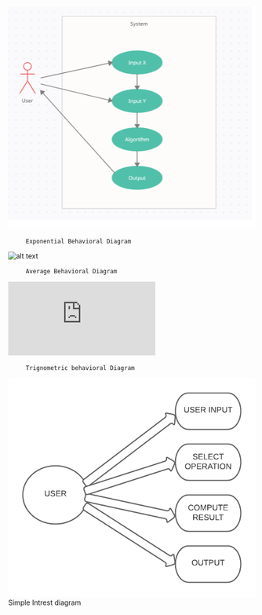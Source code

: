 
![alt text](https://github.com/99003512/SDLC_Calculator/blob/main/Architecture/Behavioural%20Diagrams/Exponential%20low%20level.png)

         Exponential Behavioral Diagram

![alt text](https://github.com/99003512/SDLC_Calculator/blob/main/Architecture/Behavioural%20Diagrams/Average_Behavioral.jpg)

         Average Behavioral Diagram

![alt text](https://github.com/99003512/SDLC_Calculator/blob/main/Architecture/Behavioural%20Diagrams/Behavioural%20diagram-Trignometry.odt)

         Trignometric behavioral Diagram
         
![alt text](https://github.com/99003512/SDLC_Calculator/blob/main/Architecture/Behavioural%20Diagrams/simple_intrest.png)
         Simple Intrest diagram
